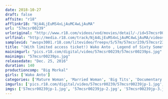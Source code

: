 ```yaml
---
date: 2018-10-27
draft: false
affsite: "r18"
afflinkr18: "NjA4LjEuMS4xLjAuMC4wLjAuMA"
url: "57mcsr00239"
urloriginal: "http://www.r18.com/videos/vod/movies/detail/-/id=57mcsr00239"
urlfinal: "http://media.r18.com/track/NjA4LjEuMS4xLjAuMC4wLjAuMA/videos/vod/movies/detail/-/id=57mcsr00239"
samplevid: "awspv3001.r18.com/litevideo/freepv/5/57m/57mcsr239/57mcsr239_dmb_w.mp4"
title: "(With limited access ticket!) Wako Anto , Legend of Sixty Something Cougars"
mainimgurl: "pics.r18.com/digital/video/57mcsr00239/57mcsr00239ps.jpg"
mainimgs: "57mcsr00239ps.jpg"
releasedate: "Dec. 25, 2016"
duration: 140
productioncomp: "Big Morkal"
girls: ['Wako Anto']
categories: ['Mature Woman', 'Married Woman', 'Big Tits', 'Documentary', 'Featured Actress', 'Creampie', 'Hi-Def']
imgurls: ['pics.r18.com/digital/video/57mcsr00239/57mcsr00239jp-1.jpg', 'pics.r18.com/digital/video/57mcsr00239/57mcsr00239jp-2.jpg', 'pics.r18.com/digital/video/57mcsr00239/57mcsr00239jp-3.jpg', 'pics.r18.com/digital/video/57mcsr00239/57mcsr00239jp-4.jpg', 'pics.r18.com/digital/video/57mcsr00239/57mcsr00239jp-5.jpg', 'pics.r18.com/digital/video/57mcsr00239/57mcsr00239jp-6.jpg', 'pics.r18.com/digital/video/57mcsr00239/57mcsr00239jp-7.jpg', 'pics.r18.com/digital/video/57mcsr00239/57mcsr00239jp-8.jpg', 'pics.r18.com/digital/video/57mcsr00239/57mcsr00239jp-9.jpg', 'pics.r18.com/digital/video/57mcsr00239/57mcsr00239jp-10.jpg', 'pics.r18.com/digital/video/57mcsr00239/57mcsr00239jp-11.jpg', 'pics.r18.com/digital/video/57mcsr00239/57mcsr00239jp-12.jpg', 'pics.r18.com/digital/video/57mcsr00239/57mcsr00239jp-13.jpg', 'pics.r18.com/digital/video/57mcsr00239/57mcsr00239jp-14.jpg', 'pics.r18.com/digital/video/57mcsr00239/57mcsr00239jp-15.jpg', 'pics.r18.com/digital/video/57mcsr00239/57mcsr00239jp-16.jpg', 'pics.r18.com/digital/video/57mcsr00239/57mcsr00239jp-17.jpg', 'pics.r18.com/digital/video/57mcsr00239/57mcsr00239jp-18.jpg', 'pics.r18.com/digital/video/57mcsr00239/57mcsr00239jp-19.jpg', 'pics.r18.com/digital/video/57mcsr00239/57mcsr00239jp-20.jpg']
imgs: ['57mcsr00239jp-1.jpg', '57mcsr00239jp-2.jpg', '57mcsr00239jp-3.jpg', '57mcsr00239jp-4.jpg', '57mcsr00239jp-5.jpg', '57mcsr00239jp-6.jpg', '57mcsr00239jp-7.jpg', '57mcsr00239jp-8.jpg', '57mcsr00239jp-9.jpg', '57mcsr00239jp-10.jpg', '57mcsr00239jp-11.jpg', '57mcsr00239jp-12.jpg', '57mcsr00239jp-13.jpg', '57mcsr00239jp-14.jpg', '57mcsr00239jp-15.jpg', '57mcsr00239jp-16.jpg', '57mcsr00239jp-17.jpg', '57mcsr00239jp-18.jpg', '57mcsr00239jp-19.jpg', '57mcsr00239jp-20.jpg']
---
```

